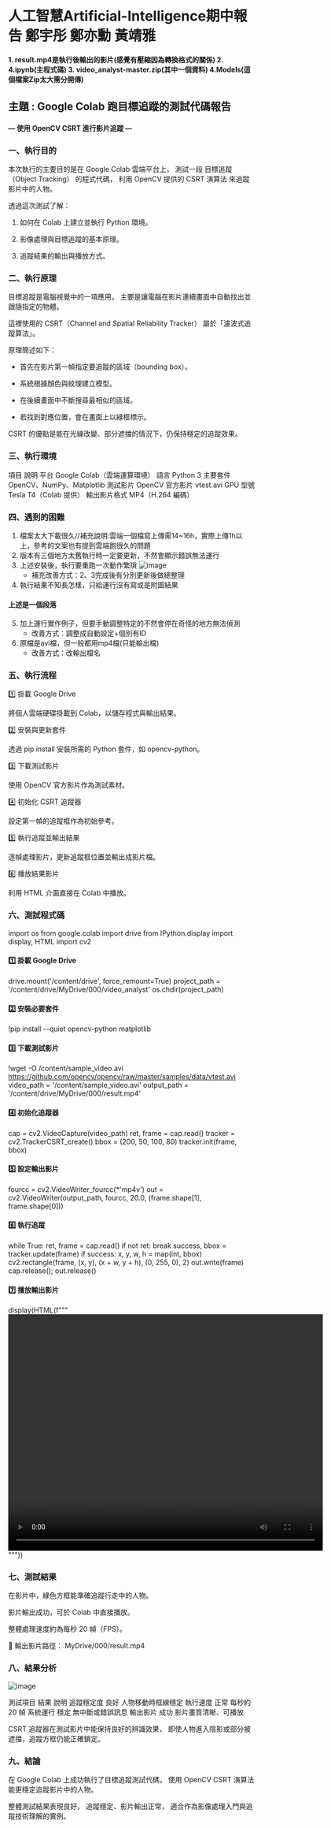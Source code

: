 # 人工智慧Artificial-Intelligence期中報告 鄭宇彤 鄭亦勳 黃靖雅
#### 1. result.mp4是執行後輸出的影片(感覺有壓縮因為轉換格式的關係) 2. 4.ipynb(主程式碼) 3. video_analyst-master.zip(其中一個資料)  4.Models(這個檔案Zip太大需分開傳)

## 主題 : Google Colab 跑目標追蹤的測試代碼報告
#### — 使用 OpenCV CSRT 進行影片追蹤 —
### 一、執行目的

本次執行的主要目的是在 Google Colab 雲端平台上，
測試一段 目標追蹤（Object Tracking） 的程式代碼，
利用 OpenCV 提供的 CSRT 演算法 來追蹤影片中的人物。

透過這次測試了解：

1. 如何在 Colab 上建立並執行 Python 環境。

2. 影像處理與目標追蹤的基本原理。

3. 追蹤結果的輸出與播放方式。

### 二、執行原理

目標追蹤是電腦視覺中的一項應用，
主要是讓電腦在影片連續畫面中自動找出並跟隨指定的物體。

這裡使用的 CSRT（Channel and Spatial Reliability Tracker） 屬於「濾波式追蹤算法」。

原理簡述如下：

 - 首先在影片第一幀指定要追蹤的區域（bounding box）。

 - 系統根據顏色與紋理建立模型。

 - 在後續畫面中不斷搜尋最相似的區域。

 - 若找到對應位置，會在畫面上以綠框標示。

CSRT 的優點是能在光線改變、部分遮擋的情況下，仍保持穩定的追蹤效果。

### 三、執行環境
項目	說明
平台	Google Colab（雲端運算環境）
語言	Python 3
主要套件	OpenCV、NumPy、Matplotlib
測試影片	OpenCV 官方影片 vtest.avi
GPU 型號	Tesla T4（Colab 提供）
輸出影片格式	MP4（H.264 編碼）

### 四、遇到的困難
1. 檔案太大下載很久//補充說明:雲端一個檔寫上傳需14~16h，實際上傳1h以上，參考的文案也有提到雲端跑很久的問題
2. 版本有三個地方太舊執行時一定要更新，不然會顯示錯誤無法運行
3. 上述安裝後，執行要重跑一次動作繁瑣
   ![image]( https://github.com/05ki19lj/Artificial-Intelligence/blob/main/%E9%9C%80%E9%87%8D%E8%B7%91%E7%95%AB%E9%9D%A2.png)
   - 補充改善方式：2、3完成後有分別更新後做總整理
4. 執行結果不知長怎樣，只給運行沒有寫或是附圖結果
#### 上述是一個段落
5. 加上運行實作例子，但要手動調整特定的不然會停在奇怪的地方無法偵測
   - 改善方式：調整成自動設定+個別有ID
6. 原檔是avi檔，但一般都用mp4檔(只能輸出檔)
   - 改善方式：改輸出檔名 

### 五、執行流程
1️⃣ 掛載 Google Drive

將個人雲端硬碟掛載到 Colab，以儲存程式與輸出結果。

2️⃣ 安裝與更新套件

透過 pip install 安裝所需的 Python 套件，如 opencv-python。

3️⃣ 下載測試影片

使用 OpenCV 官方影片作為測試素材。

4️⃣ 初始化 CSRT 追蹤器

設定第一幀的追蹤框作為初始參考。

5️⃣ 執行追蹤並輸出結果

逐幀處理影片，更新追蹤框位置並輸出成影片檔。

6️⃣ 播放結果影片

利用 HTML 介面直接在 Colab 中播放。

### 六、測試程式碼
import os
from google.colab import drive
from IPython.display import display, HTML
import cv2

#### 1️⃣ 掛載 Google Drive
drive.mount('/content/drive', force_remount=True)
project_path = '/content/drive/MyDrive/000/video_analyst'
os.chdir(project_path)

#### 2️⃣ 安裝必要套件
!pip install --quiet opencv-python matplotlib

#### 3️⃣ 下載測試影片
!wget -O /content/sample_video.avi https://github.com/opencv/opencv/raw/master/samples/data/vtest.avi
video_path = '/content/sample_video.avi'
output_path = '/content/drive/MyDrive/000/result.mp4'

#### 4️⃣ 初始化追蹤器
cap = cv2.VideoCapture(video_path)
ret, frame = cap.read()
tracker = cv2.TrackerCSRT_create()
bbox = (200, 50, 100, 80)
tracker.init(frame, bbox)

#### 5️⃣ 設定輸出影片
fourcc = cv2.VideoWriter_fourcc(*'mp4v')
out = cv2.VideoWriter(output_path, fourcc, 20.0, (frame.shape[1], frame.shape[0]))

#### 6️⃣ 執行追蹤
while True:
    ret, frame = cap.read()
    if not ret:
        break
    success, bbox = tracker.update(frame)
    if success:
        x, y, w, h = map(int, bbox)
        cv2.rectangle(frame, (x, y), (x + w, y + h), (0, 255, 0), 2)
    out.write(frame)
cap.release(); out.release()

#### 7️⃣ 播放輸出影片
display(HTML(f"""
<video width="640" height="480" controls>
  <source src="{output_path}" type="video/mp4">
  您的瀏覽器不支援影片播放。
</video>
"""))

### 七、測試結果

在影片中，綠色方框能準確追蹤行走中的人物。

影片輸出成功，可於 Colab 中直接播放。

整體處理速度約為每秒 20 幀（FPS）。

📍 輸出影片路徑：
MyDrive/000/result.mp4

### 八、結果分析
![image](https://github.com/05ki19lj/Artificial-Intelligence/blob/main/%E5%8A%9F%E8%83%BD%E5%89%8D%E5%BE%8C%E5%B0%8D%E6%AF%94%E5%9C%96.png)

測試項目	結果	說明
追蹤穩定度	良好	人物移動時框線穩定
執行速度	正常	每秒約 20 幀
系統運行	穩定	無中斷或錯誤訊息
輸出影片	成功	影片畫質清晰、可播放

CSRT 追蹤器在測試影片中能保持良好的辨識效果，
即使人物進入陰影或部分被遮擋，追蹤方框仍能正確鎖定。

### 九、結論

在 Google Colab 上成功執行了目標追蹤測試代碼，
使用 OpenCV CSRT 演算法 能更穩定追蹤影片中的人物。

整體測試結果表現良好，
追蹤穩定、影片輸出正常，
適合作為影像處理入門與追蹤技術理解的實例。
